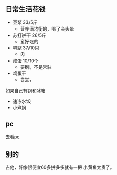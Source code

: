## 日常生活花钱

- 豆浆 33/5斤
  - 营养满均衡的，喝了会头晕
- 苏打饼干 26/5斤
  - 蛮好吃的
- 鸭腿 37/10只
  - 肉
- 咸蛋 10/10个
  - 要刷，不是常驻
- 鸡蛋干
  - 尝尝，

如果自己有锅和冰箱
- 速冻水饺
- 小煮锅

## pc

去看[pc](/pc.md)

## 别的

吉他，好像很便宜60多拼多多就有一把
小黄鱼太贵了。

